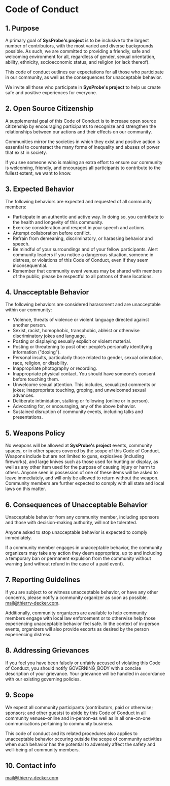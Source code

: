 # Code of Conduct


## 1. Purpose

A primary goal of **SysProbe's project** is to be inclusive to the largest number of contributors, with the most varied
and diverse backgrounds possible. As such, we are committed to providing a friendly, safe and welcoming environment
for all, regardless of gender, sexual orientation, ability, ethnicity, socioeconomic status, and religion
(or lack thereof).

This code of conduct outlines our expectations for all those who participate in our community, as well as the
consequences for unacceptable behavior.

We invite all those who participate in **SysProbe's project** to help us create safe and positive experiences for
everyone.

## 2. Open Source Citizenship

A supplemental goal of this Code of Conduct is to increase open source citizenship by encouraging participants to
recognize and strengthen the relationships between our actions and their effects on our community.

Communities mirror the societies in which they exist and positive action is essential to counteract the many forms of
inequality and abuses of power that exist in society.

If you see someone who is making an extra effort to ensure our community is welcoming, friendly, and encourages all
participants to contribute to the fullest extent, we want to know.

## 3. Expected Behavior

The following behaviors are expected and requested of all community members:

- Participate in an authentic and active way. In doing so, you contribute to the health and longevity of this community.
- Exercise consideration and respect in your speech and actions.
- Attempt collaboration before conflict.
- Refrain from demeaning, discriminatory, or harassing behavior and speech.
- Be mindful of your surroundings and of your fellow participants. Alert community leaders if you notice a dangerous
situation, someone in distress, or violations of this Code of Conduct, even if they seem inconsequential.
- Remember that community event venues may be shared with members of the public; please be respectful to all patrons
of these locations.

## 4. Unacceptable Behavior

The following behaviors are considered harassment and are unacceptable within our community:

- Violence, threats of violence or violent language directed against another person.
- Sexist, racist, homophobic, transphobic, ableist or otherwise discriminatory jokes and language.
- Posting or displaying sexually explicit or violent material.
- Posting or threatening to post other people’s personally identifying information ("doxing").
- Personal insults, particularly those related to gender, sexual orientation, race, religion, or disability.
- Inappropriate photography or recording.
- Inappropriate physical contact. You should have someone’s consent before touching them.
- Unwelcome sexual attention. This includes, sexualized comments or jokes; inappropriate touching, groping, and unwelcomed sexual advances.
- Deliberate intimidation, stalking or following (online or in person).
- Advocating for, or encouraging, any of the above behavior.
- Sustained disruption of community events, including talks and presentations.

## 5. Weapons Policy

No weapons will be allowed at **SysProbe's project** events, community spaces, or in other spaces covered by the scope
of this Code of Conduct. Weapons include but are not limited to guns, explosives (including fireworks), and large
knives such as those used for hunting or display, as well as any other item used for the purpose of causing injury or
harm to others. Anyone seen in possession of one of these items will be asked to leave immediately, and will only be
allowed to return without the weapon. Community members are further expected to comply with all state and local laws
on this matter.

## 6. Consequences of Unacceptable Behavior

Unacceptable behavior from any community member, including sponsors and those with decision-making authority, will not
be tolerated.

Anyone asked to stop unacceptable behavior is expected to comply immediately.

If a community member engages in unacceptable behavior, the community organizers may take any action they deem
appropriate, up to and including a temporary ban or permanent expulsion from the community without warning (and without
refund in the case of a paid event).

## 7. Reporting Guidelines

If you are subject to or witness unacceptable behavior, or have any other concerns, please notify a community organizer
as soon as possible. mail@thierry-decker.com.

Additionally, community organizers are available to help community members engage with local law enforcement or to
otherwise help those experiencing unacceptable behavior feel safe. In the context of in-person events, organizers will
also provide escorts as desired by the person experiencing distress.

## 8. Addressing Grievances

If you feel you have been falsely or unfairly accused of violating this Code of Conduct, you should notify
GOVERNING_BODY with a concise description of your grievance. Your grievance will be handled in accordance with our
existing governing policies.

## 9. Scope

We expect all community participants (contributors, paid or otherwise; sponsors; and other guests) to abide by this
Code of Conduct in all community venues–online and in-person–as well as in all one-on-one communications pertaining to
community business.

This code of conduct and its related procedures also applies to unacceptable behavior occuring outside the scope of
community activities when such behavior has the potential to adversely affect the safety and well-being of community
members.

## 10. Contact info

mail@thierry-decker.com

